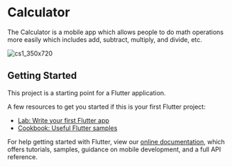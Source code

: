 # Calculator

The Calculator is a mobile app which allows people to do math operations more easily which includes add, subtract, multiply, and divide, etc.

![cs1_350x720](https://user-images.githubusercontent.com/73191264/111897138-3b2ac500-8a44-11eb-8b9c-ecff1de646fc.jpg)

## Getting Started

This project is a starting point for a Flutter application.

A few resources to get you started if this is your first Flutter project:

- [Lab: Write your first Flutter app](https://flutter.dev/docs/get-started/codelab)
- [Cookbook: Useful Flutter samples](https://flutter.dev/docs/cookbook)

For help getting started with Flutter, view our
[online documentation](https://flutter.dev/docs), which offers tutorials,
samples, guidance on mobile development, and a full API reference.
